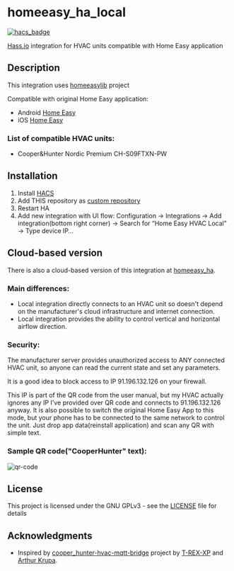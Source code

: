 # homeeasy_ha_local
[![hacs_badge](https://img.shields.io/badge/HACS-Custom-orange.svg)](https://github.com/custom-components/hacs)


[Hass.io](https://home-assistant.io/) integration for HVAC units compatible with Home Easy application

## Description

This integration uses [homeeasylib](https://github.com/ki0ki0/homeeasylib) project

Compatible with original Home Easy application:
- Android [Home Easy](https://play.google.com/store/apps/details?id=net.conditioner.web)
- iOS [Home Easy](https://itunes.apple.com/cn/app/home-easy/id1263076928?mt=8)

### List of compatible HVAC units:
- Cooper&Hunter Nordic Premium CH-S09FTXN-PW


## Installation
1. Install [HACS](https://hacs.xyz/)
2. Add THIS repository as [custom repository](https://hacs.xyz/docs/faq/custom_repositories)
3. Restart HA
4. Add new integration with UI flow: Configuration → Integrations → Add integration(bottom right corner) → Search for “Home Easy HVAC Local” → Type device IP…

## Cloud-based version
There is also a cloud-based version of this integration at [homeeasy_ha](https://github.com/ki0ki0/homeeasy_ha).

### Main differences:
- Local integration directly connects to an HVAC unit so doesn't depend on the manufacturer's cloud infrastructure and internet connection.
- Local integration provides the ability to control vertical and horizontal airflow direction.

### Security:
The manufacturer server provides unauthorized access to ANY connected HVAC unit, so anyone can read the current state and set any parameters.

It is a good idea to block access to IP 91.196.132.126 on your firewall.

This IP is part of the QR code from the user manual, but my HVAC actually ignores any IP I've provided over QR code and connects to 91.196.132.126 anyway.
It is also possible to switch the original Home Easy App to this mode, but your phone has to be connected to the same network to control the unit. Just drop app data(reinstall application) and scan any QR with simple text.

### Sample QR code("CooperHunter" text):
![qr-code](https://user-images.githubusercontent.com/1998334/133943978-1b33b0d8-a54e-44fa-9fbd-65bd01916230.gif)


## License

This project is licensed under the GNU GPLv3 - see the [LICENSE](LICENSE) file for details

## Acknowledgments

- Inspired by [cooper_hunter-hvac-mqtt-bridge](https://github.com/T-REX-XP/cooper_hunter-hvac-mqtt-bridge) project by [T-REX-XP](https://github.com/T-REX-XP)
and [Arthur Krupa](https://github.com/arthurkrupa).
